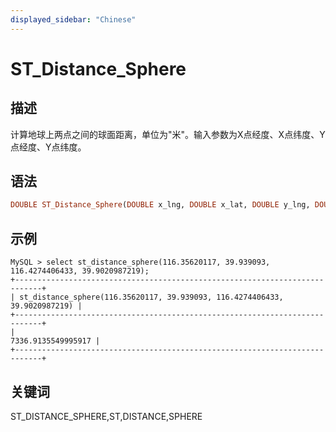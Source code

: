 ```yaml
---
displayed_sidebar: "Chinese"
---
```


# ST_Distance_Sphere

## 描述

计算地球上两点之间的球面距离，单位为"米"。输入参数为X点经度、X点纬度、Y点经度、Y点纬度。

## 语法

```Haskell
DOUBLE ST_Distance_Sphere(DOUBLE x_lng, DOUBLE x_lat, DOUBLE y_lng, DOUBLE x_lat)
```

## 示例

```Plain Text
MySQL > select st_distance_sphere(116.35620117, 39.939093, 116.4274406433, 39.9020987219);
+----------------------------------------------------------------------------+
| st_distance_sphere(116.35620117, 39.939093, 116.4274406433, 39.9020987219) |
+----------------------------------------------------------------------------+
|                                                         7336.9135549995917 |
+----------------------------------------------------------------------------+
```

## 关键词

ST_DISTANCE_SPHERE,ST,DISTANCE,SPHERE